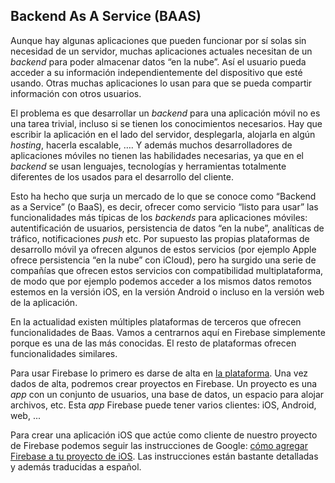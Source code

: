 ## Backend As A Service (BAAS)

Aunque hay algunas aplicaciones que pueden funcionar por sí solas sin necesidad de un servidor, muchas aplicaciones actuales necesitan de un *backend* para poder almacenar datos “en la nube”. Así el usuario pueda acceder a su información independientemente del dispositivo que esté usando. Otras muchas aplicaciones lo usan para que se pueda compartir información con otros usuarios.  

El problema es que desarrollar un *backend* para una aplicación móvil no es una tarea trivial, incluso si se tienen los conocimientos necesarios. Hay que escribir la aplicación en el lado del servidor, desplegarla, alojarla en algún *hosting*, hacerla escalable, …. Y además muchos desarrolladores de aplicaciones móviles no tienen las habilidades necesarias, ya que en el *backend* se usan lenguajes, tecnologías y herramientas totalmente diferentes de los usados para el desarrollo del cliente.

Esto ha hecho que surja un mercado de lo que se conoce como “Backend as a Service” (o BaaS), es decir, ofrecer como servicio “listo para usar” las funcionalidades más típicas de los *backends* para aplicaciones móviles: autentificación de usuarios, persistencia de datos “en la nube”, analíticas de tráfico, notificaciones *push* etc. Por supuesto las propias plataformas de desarrollo móvil ya ofrecen algunos de estos servicios (por ejemplo Apple ofrece persistencia “en la nube” con iCloud), pero ha surgido una serie de compañías que ofrecen estos servicios con compatibilidad multiplataforma, de modo que por ejemplo podemos acceder a los mismos datos remotos estemos en la versión iOS, en la versión Android o incluso en la versión web de la aplicación.

En la actualidad existen múltiples plataformas de terceros que ofrecen funcionalidades de Baas. Vamos a centrarnos aquí en Firebase simplemente porque es una de las más conocidas. El resto de plataformas ofrecen funcionalidades similares.

Para usar Firebase lo primero es darse de alta en [la plataforma](https://firebase.google.com/). Una vez dados de alta, podremos crear proyectos en Firebase. Un proyecto es una *app* con un conjunto de usuarios, una base de datos, un espacio para alojar archivos, etc. Esta *app* Firebase puede tener varios clientes: iOS, Android, web, ...

Para crear una aplicación iOS que actúe como cliente de nuestro proyecto de Firebase podemos seguir las instrucciones de Google: [cómo agregar Firebase a tu proyecto de iOS](https://firebase.google.com/docs/ios/setup?authuser=0). Las instrucciones están bastante detalladas y además traducidas a español. 

